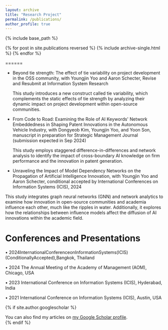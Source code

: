 ```yaml
---
layout: archive
title: "Research Project"
permalink: /publications/
author_profile: true
---
```




{% include base_path %}

{% for post in site.publications reversed %}
  {% include archive-single.html %}
{% endfor %}

======
* Beyond tie strength: The effect of tie variability on project development in the OSS community, with Youngjin Yoo and Aaron Schecter, Revise and Resubmit at Information System Research

  This study introduces a new construct called tie variability, which complements the static effects of tie strength by analyzing their dynamic impact on project development within open-source communities.
  
* From Code to Road: Examining the Role of AI Keywords' Network Embeddedness in Shaping Patent Innovations in the Autonomous Vehicle Industry, with Dongyeob Kim, Youngjin Yoo, and Yoon Son, manuscript in preparation for Strategic Management Journal (submission expected in Sep 2024)

  This study employs staggered difference-in-differences and network analysis to identify the impact of cross-boundary AI knowledge on firm performance and the innovation in patent generation.
  
* Unraveling the Impact of Model Dependency Networks on the Propagation of Artificial Intelligence Innovation, with Youngjin Yoo and Aaron Schecter, conditional accepted by International Conferences on Information Systems (ICIS), 2024

This study integrates graph neural networks (GNN) and network analytics to examine how innovation in open-source communities and academia influence each other, much like the ripples in water. Additionally, it explores how the relationships between influence models affect the diffusion of AI innovations within the academic field.

Conferences and Presentations
=====

 • 2024InternationalConferenceonInformationSystems(ICIS)(ConditionallyAccepted),Bangkok, Thailand 
 
 • 2024 The Annual Meeting of the Academy of Management (AOM), Chicago, USA
 
 • 2023 International Conference on Information Systems (ICIS), Hyderabad, India
 
 • 2021 International Conference on Information Systems (ICIS), Austin, USA


{% if site.author.googlescholar %}
  <div class="wordwrap">You can also find my articles on <a href="{{site.author.googlescholar}}">my Google Scholar profile</a>.</div>
{% endif %}
